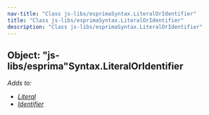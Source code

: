 ```yaml
---
nav-title: "Class js-libs/esprimaSyntax.LiteralOrIdentifier"
title: "Class js-libs/esprimaSyntax.LiteralOrIdentifier"
description: "Class js-libs/esprimaSyntax.LiteralOrIdentifier"
---
```

## Object: "js-libs/esprima"Syntax.LiteralOrIdentifier  
_Adds to:_
 - [_Literal_](../../../js-libs/esprima/Syntax/Literal.md)
 - [_Identifier_](../../../js-libs/esprima/Syntax/Identifier.md)